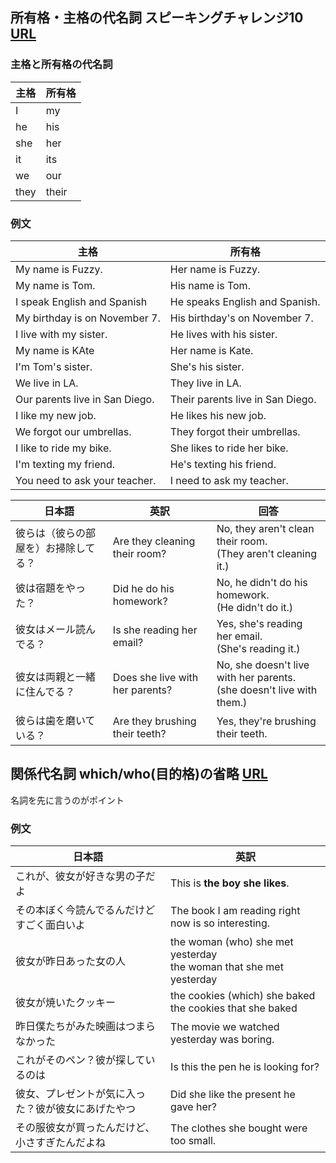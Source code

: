 ## 所有格・主格の代名詞 スピーキングチャレンジ10 [URL](https://youtu.be/XU4I3mh-sDM)  
### 主格と所有格の代名詞
| 主格 | 所有格 |
----|---- 
| I | my |
| he | his |
| she | her |
| it | its |
| we | our |
| they | their |  
  
### 例文
| 主格 | 所有格 |
----|----  
| My name is Fuzzy. | Her name is Fuzzy. |
| My name is Tom. | His name is Tom. |
| I speak English and Spanish | He speaks English and Spanish. |
| My birthday is on November 7. | His birthday's on November 7. |
| I live with my sister. | He lives with his sister. |
| My name is KAte | Her name is Kate. |  　
| I'm Tom's sister. | She's his sister. |  　
| We live in LA. | They live in LA. |  　
| Our parents live in San Diego. | Their parents live in San Diego. |  　
| I like my new job. | He likes his new job. |  　
| We forgot our umbrellas. | They forgot their umbrellas. |  　
| I like to ride my bike. | She likes to ride her bike. |  　
| I'm texting my friend. | He's texting his friend. |  　
| You need to ask your teacher. | I need to ask my teacher. |  　

| 日本語 | 英訳 | 回答 |  
----|----|----  
| 彼らは（彼らの部屋を）お掃除してる？ | Are they cleaning their room? | No, they aren't clean their room.<br>(They aren't cleaning it.) |  
| 彼は宿題をやった？ | Did he do his homework? | No, he didn't do his homework. <br>(He didn't do it.) |  
| 彼女はメール読んでる？ | Is she reading her email? | Yes, she's reading her email. <br>(She's reading it.) |  
| 彼女は両親と一緒に住んでる？ | Does she live with her parents? | No, she doesn't live with her parents.<br>(she doesn't live with them.) |  
| 彼らは歯を磨いている？ | Are they brushing their teeth? | Yes, they're brushing their teeth. |  
  
  
## 関係代名詞 which/who(目的格)の省略 [URL](https://youtu.be/JqF99DZlkws)  
名詞を先に言うのがポイント  
### 例文  
| 日本語 | 英訳 |
----|----  
| これが、彼女が好きな男の子だよ | This is **the boy she likes**. |
| その本ぼく今読んでるんだけどすごく面白いよ | The book I am reading right now is so interesting. |  
| 彼女が昨日あった女の人 | the woman (who) she met yesterday<br>the woman that she met yesterday |  
| 彼女が焼いたクッキー | the cookies (which) she baked<br>the cookies that she baked |  
| 昨日僕たちがみた映画はつまらなかった | The movie we watched yesterday was boring. |  
| これがそのペン？彼が探しているのは | Is this the pen he is looking for? |  
| 彼女、プレゼントが気に入った？彼が彼女にあげたやつ | Did she like the present he gave her? |  
| その服彼女が買ったんだけど、小さすぎたんだよね | The clothes she bought were too small. |  
